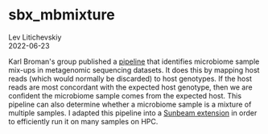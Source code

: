 # sbx_mbmixture

Lev Litichevskiy  
2022-06-23  

Karl Broman's group published a [pipeline](https://github.com/kbroman/Paper_MBmixups) that identifies microbiome sample mix-ups in metagenomic sequencing datasets. It does this by mapping host reads (which would normally be discarded) to host genotypes. If the host reads are most concordant with the expected host genotype, then we are confident the microbiome sample comes from the expected host. This pipeline can also determine whether a microbiome sample is a mixture of multiple samples. I adapted this pipeline into a [Sunbeam extension](https://sunbeam.readthedocs.io/en/latest/extensions.html) in order to efficiently run it on many samples on HPC.
